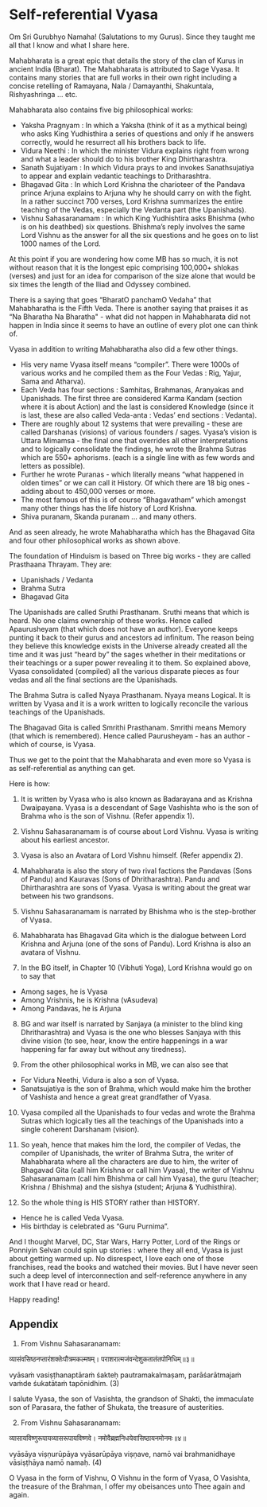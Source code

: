 # Self-referential Vyasa

Om Sri Gurubhyo Namaha! (Salutations to my Gurus).
Since they taught me all that I know and what I share here.

Mahabharata is a great epic that details the story of the clan of Kurus in ancient India (Bharat). The Mahabharata is attributed to Sage Vyasa. It contains many stories that are full works in their own right including a concise retelling of Ramayana, Nala / Damayanthi, Shakuntala, Rishyashringa ... etc. 

Mahabharata also contains five big philosophical works:
- Yaksha Pragnyam : In which a Yaksha (think of it as a mythical being) who asks King Yudhisthira a series of questions and only if he answers correctly, would he resurrect all his brothers back to life. 
- Vidura Neethi : In which the minister Vidura explains right from wrong and what a leader should do to his brother King Dhirtharashtra.
- Sanath Sujatiyam : In which Vidura prays to and invokes Sanathsujatiya to appear and explain vedantic teachings to Dritharashtra.
- Bhagavad Gita : In which Lord Krishna the charioteer of the Pandava prince Arjuna explains to Arjuna why he should carry on with the fight. In a rather succinct 700 verses, Lord Krishna summarizes the entire teaching of the Vedas, especially the Vedanta part (the Upanishads).
- Vishnu Sahasaranamam : In which King Yudhishtira asks Bhishma (who is on his deathbed) six questions. Bhishma’s reply involves the same Lord Vishnu as the answer for all the six questions and he goes on to list 1000 names of the Lord.

At this point if you are wondering how come MB has so much, it is not without reason that it is the longest epic comprising 100,000+ shlokas (verses) and just for an idea for comparison of the size alone that would be six times the length of the Iliad and Odyssey combined. 

There is a saying that goes “BharatO panchamO Vedaha” that Mahabharatha is the Fifth Veda. There is another saying that praises it as “Na Bharatha Na Bharatha" - what did not happen in Mahabharata did not happen in India since it seems to have an outline of every plot one can think of.

Vyasa in addition to writing Mahabharatha also did a few other things.
- His very name Vyasa itself means “compiler”. There were 1000s of various works and he compiled them as the Four Vedas : Rig, Yajur, Sama and Atharva).
- Each Veda has four sections : Samhitas, Brahmanas, Aranyakas and Upanishads. The first three are considered Karma Kandam (section where it is about Action) and the last is considered Knowledge (since it is last, these are also called Veda-anta : Vedas’ end sections : Vedanta).
- There are roughly about 12 systems that were prevailing - these are called Darshanas (visions) of various founders / sages. Vyasa’s vision is Uttara Mimamsa - the final one that overrides all other interpretations and to logically consolidate the findings, he wrote the Brahma Sutras which are 550+ aphorisms. (each is a single line with as few words and letters as possible).
- Further he wrote Puranas - which literally means “what happened in olden times” or we can call it History. Of which there are 18 big ones - adding about to 450,000 verses or more.
- The most famous of this is of course “Bhagavatham” which amongst many other things has the life history of Lord Krishna.
- Shiva puranam, Skanda puranam … and many others.

And as seen already, he wrote Mahabharatha which has the Bhagavad Gita and four other philosophical works as shown above.

The foundation of Hinduism is based on Three big works - they are called Prasthaana Thrayam. They are:
- Upanishads / Vedanta
- Brahma Sutra
- Bhagavad Gita

The Upanishads are called Sruthi Prasthanam. Sruthi means that which is heard. No one claims ownership of these works. Hence called Apaurusheyam (that which does not have an author). Everyone keeps punting it back to their gurus and ancestors ad infinitum. The reason being they believe this knowledge exists in the Universe already created all the time and it was just “heard by” the sages whether in their meditations or their teachings or a super power revealing it to them. So explained above, Vyasa consolidated (compiled) all the various disparate pieces as four vedas and all the final sections are the Upanishads.

The Brahma Sutra is called Nyaya Prasthanam. Nyaya means Logical. It is written by Vyasa and it is a work written to logically reconcile the various teachings of the Upanishads.

The Bhagavad Gita is called Smrithi Prasthanam. Smrithi means Memory (that which is remembered). Hence called Paurusheyam - has an author - which of course, is Vyasa.

Thus we get to the point that the Mahabharata and even more so Vyasa is as self-referential as anything can get. 

Here is how:

1. It is written by Vyasa who is also known as Badarayana and as Krishna Dwaipayana. Vyasa is a descendant of Sage Vashishta who is the son of Brahma who is the son of Vishnu. (Refer appendix 1).


2. Vishnu Sahasaranamam is of course about Lord Vishnu. Vyasa is writing about his earliest ancestor.


3. Vyasa is also an Avatara of Lord Vishnu himself. (Refer appendix 2).


4. Mahabharata is also the story of two rival factions the Pandavas (Sons of Pandu) and Kauravas (Sons of Dhritharashtra). Pandu and Dhirtharashtra are sons of Vyasa. Vyasa is writing about the great war between his two grandsons.


5. Vishnu Sahasaranamam is narrated by Bhishma who is the step-brother of Vyasa.


6. Mahabharata has Bhagavad Gita which is the dialogue between Lord Krishna and Arjuna (one of the sons of Pandu). Lord Krishna is also an avatara of Vishnu.


7. In the BG itself, in Chapter 10 (Vibhuti Yoga), Lord Krishna would go on to say that
- Among sages, he is Vyasa
- Among Vrishnis, he is Krishna (vAsudeva)
- Among Pandavas, he is Arjuna


8. BG and war itself is narrated by Sanjaya (a minister to the blind king Dhritharashtra) and Vyasa is the one who blesses Sanjaya with this divine vision (to see, hear, know the entire happenings in a war happening far far away but without any tiredness).


9. From the other philosophical works in MB, we can also see that
- For Vidura Neethi, Vidura is also a son of Vyasa.
- Sanatsujatiya is the son of Brahma, which would make him the brother of Vashista and hence a great great grandfather of Vyasa.


10. Vyasa compiled all the Upanishads to four vedas and wrote the Brahma Sutras which logically ties all the teachings of the Upanishads into a single coherent Darshanam (vision).


11. So yeah, hence that makes him the lord, the compiler of Vedas, the compiler of Upanishads, the writer of Brahma Sutra, the writer of Mahabharata where all the characters are due to him, the writer of Bhagavad Gita (call him Krishna or call him Vyasa), the writer of Vishnu Sahasaranamam (call him Bhishma or call him Vyasa), the guru (teacher; Krishna / Bhishma) and the sishya (student; Arjuna & Yudhisthira).


12. So the whole thing is HIS STORY rather than HISTORY.
- Hence he is called Veda Vyasa.
- His birthday is celebrated as “Guru Purnima”.


And I thought Marvel, DC, Star Wars, Harry Potter, Lord of the Rings or Ponniyin Selvan could spin up stories : where they all end, Vyasa is just about getting warmed up. No disrespect, I love each one of those franchises, read the books and watched their movies. But I have never seen such a deep level of interconnection and self-reference anywhere in any work that I have read or heard.


Happy reading!


## Appendix

1. From Vishnu Sahasaranamam:

व्यासंवसिष्ठनप्तारंशक्तेःपौत्रमकल्मषम्।
पराशरात्मजंवन्देशुकतातंतपोनिधिम्॥३॥

vyāsaṁ vasiṣṭhanaptāraṁ śakteḥ pautramakalmaṣam,
parāśarātmajaṁ vaṁde śukatātaṁ tapōnidhim. (3)

I salute Vyasa, the son of Vasishta, the grandson of Shakti, the immaculate son of Parasara, the father of Shukata, the treasure of austerities.

2. From Vishnu Sahasaranamam:

व्यासायविष्णुरूपायव्यासरूपायविष्णवे।
नमोवैब्रह्मनिधयेवासिष्ठायनमोनमः॥४॥

vyāsāya viṣṇurūpāya vyāsarūpāya viṣṇave,
namō vai brahmanidhaye vāsiṣṭhāya namō namaḥ. (4)

O Vyasa in the form of Vishnu, O Vishnu in the form of Vyasa, O Vasishta, the treasure of the Brahman, I offer my obeisances unto Thee again and again.
